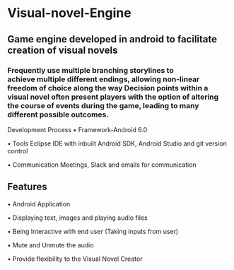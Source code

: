# Visual-novel-Engine
## Game engine developed in android to facilitate creation of visual novels

### Frequently use multiple branching storylines to achieve multiple different endings, allowing non-linear freedom of choice along the way Decision points within a visual novel often present players with the option of altering the course of events during the game, leading to many different possible outcomes. 

  Development Process
  •	Framework-Android 6.0
  
  •	Tools Eclipse IDE with inbuilt Android SDK, Android Studio and git version control
  
  •	Communication Meetings, Slack and emails for communication
  
##	Features 
•	Android Application

•	Displaying text, images and playing audio files

•	Being Interactive with end user (Taking inputs from user)

•	Mute and Unmute the audio

•	Provide flexibility to the Visual Novel Creator
